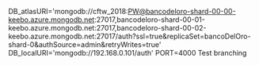 DB_atlasURI='mongodb://cftw_2018:PW@bancodeloro-shard-00-00-keebo.azure.mongodb.net:27017,bancodeloro-shard-00-01-keebo.azure.mongodb.net:27017,bancodeloro-shard-00-02-keebo.azure.mongodb.net:27017/auth?ssl=true&replicaSet=bancoDelOro-shard-0&authSource=admin&retryWrites=true'
DB_localURI='mongodb://192.168.0.101/auth'
PORT=4000
Test branching